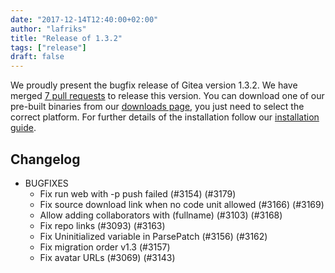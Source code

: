 ```yaml
---
date: "2017-12-14T12:40:00+02:00"
author: "lafriks"
title: "Release of 1.3.2"
tags: ["release"]
draft: false
---
```


We proudly present the bugfix release of Gitea version 1.3.2. We have merged [7 pull requests](https://github.com/go-gitea/gitea/milestone/19?closed=1) to release this version. You can download one of our pre-built binaries from our [downloads page](https://dl.gitea.io/gitea/1.3.2/), you just need to select the correct platform. For further details of the installation follow our [installation guide](https://docs.gitea.io/en-us/install-from-binary/).

<!--more-->

## Changelog

* BUGFIXES
  * Fix run web with -p push failed (#3154) (#3179)
  * Fix source download link when no code unit allowed (#3166) (#3169)
  * Allow adding collaborators with (fullname) (#3103) (#3168)
  * Fix repo links (#3093) (#3163)
  * Fix Uninitialized variable in ParsePatch (#3156) (#3162)
  * Fix migration order v1.3 (#3157)
  * Fix avatar URLs (#3069) (#3143)
